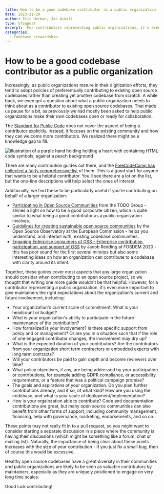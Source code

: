 ```yaml
---
title: How to be a good codebase contributor as a public organization
date: 2023-11-20
author: Eric Herman, Jan Ainali
type: blogpost
excerpt:  For contributors representing public organizations, it's even more important to give maintainers the right expectations
categories:
  - Codebase stewardship
---
```


# How to be a good codebase contributor as a public organization

Increasingly, as public organizations mature in their digitization efforts, they tend to adopt policies of preferentually contributing to existing open source codebases rather than creating yet another codebase from scratch.
A while back, we even got a question about what a public organization needs to think about as a contributor to existing open source codebases.
That made us pause for a bit, as previously we had mostly been asked to help public organizations make their own codebases open or ready for collaboration.

The [Standard for Public Code](https://standard.publiccode.net) does not cover the aspect of being a contributor explicitly.
Instead, it focuses on the existing community and how they can welcome more contributors.
We realized there might be a knowledge gap to fill.

![illustration of a purple hand holding holding a heart with containing HTML code symbols, against a peach background](https://illustrations.publiccode.net/illustrations/service-3.svg)

There are many contribution guides out there, and the [FreeCodeCamp has collected a fairly comprehensive list](https://github.com/freeCodeCamp/how-to-contribute-to-open-source) of them.
This is a good start for anyone that wants to be a helpful contributor.
You'll see there are a lot on the list, but the one-line descriptions will help select the ones of interest.

Additionally, we find these to be particularly useful if you're contributing on behalf of a larger organization:

* [Participating in Open Source Communities](https://todogroup.org/resources/guides/participating-in-open-source-communities/) from the TODO Group - shines a light on how to be a good corporate citizen, which is quite similar to what being a good contributor as a public organization involves.
* [Guidelines for creating sustainable open source communities](https://joinup.ec.europa.eu/collection/open-source-observatory-osor/guidelines-creating-sustainable-open-source-communities) by the Open Source Observatory at the European Commission - helps you understand, and interact with, existing codebase communities.
* [Engaging Enterprise consumers of OSS - Enterprise contribution, participation, and support of OSS](https://archive.fosdem.org/2020/schedule/event/enterpriseoss/) by Jacob Redding at FOSDEM 2020 - this has poor sound for the first several minutes but also some interesting ideas on how an organization can contribute to a codebase with clarity around its intent.

Together, these guides cover most aspects that any large organization should consider when contributing to an open source project, so we thought that writing one more guide wouldn't be that helpful.
However, for a contributor representing a public organization, it's even more important to give maintainers the right expectations about the organization's current and future involvement, including:

* Your organization's current scale of commitment. What is your headcount or budget?
* What is your organization's ability to participate in the future maintenance of the contribution?
* How formalized is your involvement? Is there specific support from policy and or management? Or are you in a situation such that if the role of one engaged contributor changes, the involvement may dry up?
* What is the expected duration of your contributors? Are the contributors from your organization short term contractors or embedded experts with long term contracts?
* Will your contributors be paid to gain depth and become reviewers over time?
* What policy objectives, if any, are being addressed by your participation or contributions, for example adding GDPR compliance, or accessibility requirements, or a feature that was a political campaign promise?
* The goals and aspirations of your organization. Do you plan further contributions already, and if so, of what kind? How are you using the codebase, and what is your scale of deployment/implementation?
* How is your orgainzation able to contribute? Code and documentation contributions are great, but many open source communities can also benefit from other forms of support, including community management, financing, help with governance, marketing, endorsements, and so on.

These points may not really fit in to a pull request, so you might want to consider starting a separate discussion in a place where the community is having their discussions (which might be something like a forum, chat or mailing list).
Naturally, the importance of being clear about these points increases with the size of your contribution - if you just fix a small bug, then of course this would be excessive.

Healthy open source codebases have a great diversity in their communities and public organizations are likely to be seen as valuable contributors by maintainers, especially as they are uniquely positioned to engage on very long time scales.

Good luck contributing!
